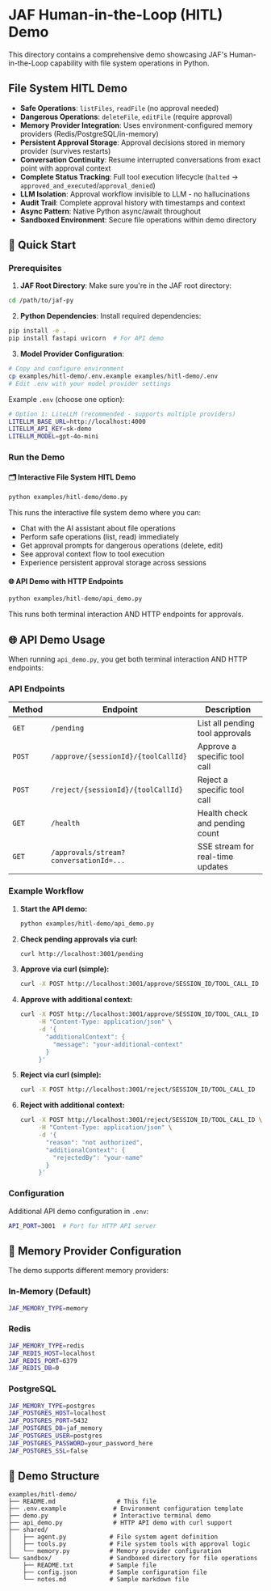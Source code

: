 # JAF Human-in-the-Loop (HITL) Demo

This directory contains a comprehensive demo showcasing JAF's Human-in-the-Loop capability with file system operations in Python.

## File System HITL Demo

- **Safe Operations**: `listFiles`, `readFile` (no approval needed)
- **Dangerous Operations**: `deleteFile`, `editFile` (require approval)
- **Memory Provider Integration**: Uses environment-configured memory providers (Redis/PostgreSQL/in-memory)
- **Persistent Approval Storage**: Approval decisions stored in memory provider (survives restarts)
- **Conversation Continuity**: Resume interrupted conversations from exact point with approval context
- **Complete Status Tracking**: Full tool execution lifecycle (`halted` → `approved_and_executed`/`approval_denied`)
- **LLM Isolation**: Approval workflow invisible to LLM - no hallucinations
- **Audit Trail**: Complete approval history with timestamps and context
- **Async Pattern**: Native Python async/await throughout
- **Sandboxed Environment**: Secure file operations within demo directory

## 🚀 Quick Start

### Prerequisites

1. **JAF Root Directory**: Make sure you're in the JAF root directory:
```bash
cd /path/to/jaf-py
```

2. **Python Dependencies**: Install required dependencies:
```bash
pip install -e .
pip install fastapi uvicorn  # For API demo
```

3. **Model Provider Configuration**: 
```bash
# Copy and configure environment
cp examples/hitl-demo/.env.example examples/hitl-demo/.env
# Edit .env with your model provider settings
```

Example `.env` (choose one option):
```bash
# Option 1: LiteLLM (recommended - supports multiple providers)
LITELLM_BASE_URL=http://localhost:4000
LITELLM_API_KEY=sk-demo
LITELLM_MODEL=gpt-4o-mini
```

### Run the Demo

#### 🗂️ Interactive File System HITL Demo
```bash
python examples/hitl-demo/demo.py
```

This runs the interactive file system demo where you can:
- Chat with the AI assistant about file operations
- Perform safe operations (list, read) immediately
- Get approval prompts for dangerous operations (delete, edit)
- See approval context flow to tool execution
- Experience persistent approval storage across sessions

#### 🌐 API Demo with HTTP Endpoints
```bash
python examples/hitl-demo/api_demo.py
```

This runs both terminal interaction AND HTTP endpoints for approvals.

## 🌐 API Demo Usage

When running `api_demo.py`, you get both terminal interaction AND HTTP endpoints:

### API Endpoints

| Method | Endpoint | Description |
|--------|----------|-------------|
| `GET` | `/pending` | List all pending tool approvals |
| `POST` | `/approve/{sessionId}/{toolCallId}` | Approve a specific tool call |
| `POST` | `/reject/{sessionId}/{toolCallId}` | Reject a specific tool call |
| `GET` | `/health` | Health check and pending count |
| `GET` | `/approvals/stream?conversationId=...` | SSE stream for real-time updates |

### Example Workflow

1. **Start the API demo:**
   ```bash
   python examples/hitl-demo/api_demo.py
   ```

2. **Check pending approvals via curl:**
   ```bash
   curl http://localhost:3001/pending
   ```

3. **Approve via curl (simple):**
   ```bash
   curl -X POST http://localhost:3001/approve/SESSION_ID/TOOL_CALL_ID
   ```

4. **Approve with additional context:**
   ```bash
   curl -X POST http://localhost:3001/approve/SESSION_ID/TOOL_CALL_ID \
        -H "Content-Type: application/json" \
        -d '{
          "additionalContext": {
            "message": "your-additional-context"
          }
        }'
   ```

5. **Reject via curl (simple):**
   ```bash
   curl -X POST http://localhost:3001/reject/SESSION_ID/TOOL_CALL_ID
   ```

6. **Reject with additional context:**
   ```bash
   curl -X POST http://localhost:3001/reject/SESSION_ID/TOOL_CALL_ID \
        -H "Content-Type: application/json" \
        -d '{
          "reason": "not authorized",
          "additionalContext": {
            "rejectedBy": "your-name"
          }
        }'
   ```

### Configuration

Additional API demo configuration in `.env`:
```bash
API_PORT=3001  # Port for HTTP API server
```

## 🔧 Memory Provider Configuration

The demo supports different memory providers:

### In-Memory (Default)
```bash
JAF_MEMORY_TYPE=memory
```

### Redis
```bash
JAF_MEMORY_TYPE=redis
JAF_REDIS_HOST=localhost
JAF_REDIS_PORT=6379
JAF_REDIS_DB=0
```

### PostgreSQL
```bash
JAF_MEMORY_TYPE=postgres
JAF_POSTGRES_HOST=localhost
JAF_POSTGRES_PORT=5432
JAF_POSTGRES_DB=jaf_memory
JAF_POSTGRES_USER=postgres
JAF_POSTGRES_PASSWORD=your_password_here
JAF_POSTGRES_SSL=false
```


## 📁 Demo Structure

```
examples/hitl-demo/
├── README.md                 # This file
├── .env.example             # Environment configuration template
├── demo.py                  # Interactive terminal demo
├── api_demo.py              # HTTP API demo with curl support
├── shared/
│   ├── agent.py            # File system agent definition
│   ├── tools.py            # File system tools with approval logic
│   └── memory.py           # Memory provider configuration
└── sandbox/                # Sandboxed directory for file operations
    ├── README.txt          # Sample file
    ├── config.json         # Sample configuration file
    └── notes.md            # Sample markdown file
```